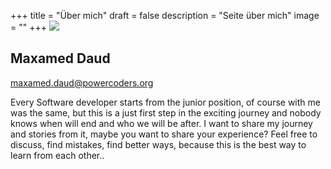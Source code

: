 +++
title = "Über mich"
draft = false
description = "Seite über mich"
image = ""
+++
![](/img/profil-picture.jfif)

## Maxamed Daud

maxamed.daud@powercoders.org

Every Software developer starts from the junior position, of course with me was the same, 
but this is a just first step in the exciting journey and nobody knows when will end and who we will be after. I want to share my journey and stories from it, maybe you want to share your experience? Feel free to discuss, find mistakes, find better ways, because this is the best way to learn from each other..
